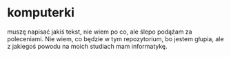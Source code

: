 # komputerki

muszę napisać jakiś tekst, nie wiem po co, ale ślepo podążam za poleceniami.
Nie wiem, co będzie w tym repozytorium, bo jestem głupia,
ale z jakiegoś powodu na moich studiach mam informatykę.
